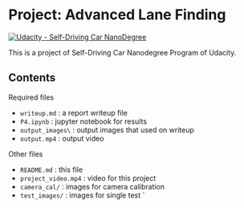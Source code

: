 # **Project: Advanced Lane Finding**
[![Udacity - Self-Driving Car NanoDegree](https://s3.amazonaws.com/udacity-sdc/github/shield-carnd.svg)](http://www.udacity.com/drive)

This is a project of Self-Driving Car Nanodegree Program of Udacity.

Contents
---
Required files
- `writeup.md` : a report writeup file 
- `P4.ipynb` : jupyter notebook for results
- `output_images\` : output images that used on writeup
- `output.mp4` : output video 

Other files
- `README.md` : this file
- `project_video.mp4` : video for this project
- `camera_cal/` : images for camera calibration
- `test_images/` : images for single test  `

